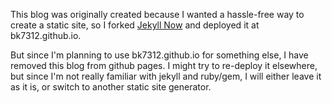 
This blog was originally created because I wanted a hassle-free way to create a static site, so I forked [Jekyll Now](https://github.com/barryclark/jekyll-now) and deployed it at bk7312.github.io. 

But since I'm planning to use bk7312.github.io for something else, I have removed this blog from github pages. I might try to re-deploy it elsewhere, but since I'm not really familiar with jekyll and ruby/gem, I will either leave it as it is, or switch to another static site generator.